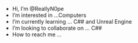- Hi, I’m @ReallyN0pe
- I’m interested in ...Computers 
- I’m currently learning ... C## and Unreal Engine
- I’m looking to collaborate on ... C##
- How to reach me ... 

<!---
ReallyN0pe/ReallyN0pe is a ✨ special ✨ repository because its `README.md` (this file) appears on your GitHub profile.
You can click the Preview link to take a look at your changes.
--->

